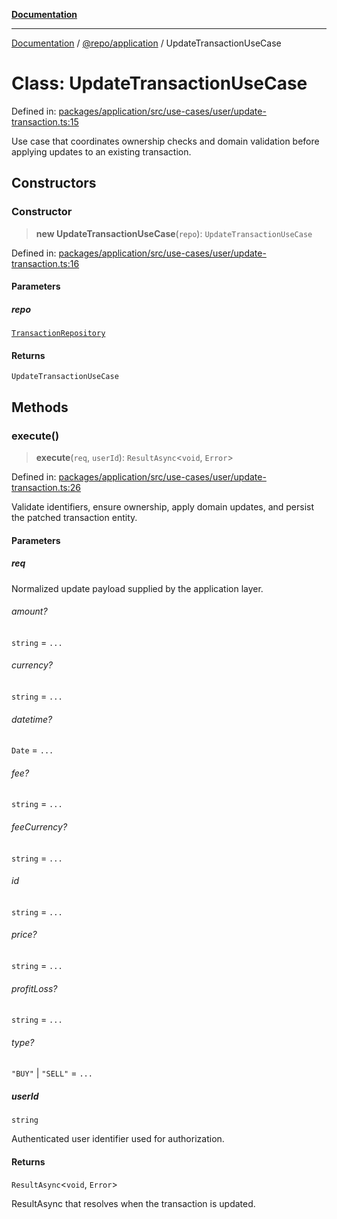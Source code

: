 [**Documentation**](../../../README.md)

***

[Documentation](../../../README.md) / [@repo/application](../README.md) / UpdateTransactionUseCase

# Class: UpdateTransactionUseCase

Defined in: [packages/application/src/use-cases/user/update-transaction.ts:15](https://github.com/o3osatoshi/experiment/blob/f1d231870a1d13a36a9ead236d22edc1fb9797dd/packages/application/src/use-cases/user/update-transaction.ts#L15)

Use case that coordinates ownership checks and domain validation before
applying updates to an existing transaction.

## Constructors

### Constructor

> **new UpdateTransactionUseCase**(`repo`): `UpdateTransactionUseCase`

Defined in: [packages/application/src/use-cases/user/update-transaction.ts:16](https://github.com/o3osatoshi/experiment/blob/f1d231870a1d13a36a9ead236d22edc1fb9797dd/packages/application/src/use-cases/user/update-transaction.ts#L16)

#### Parameters

##### repo

[`TransactionRepository`](../../domain/interfaces/TransactionRepository.md)

#### Returns

`UpdateTransactionUseCase`

## Methods

### execute()

> **execute**(`req`, `userId`): `ResultAsync`\<`void`, `Error`\>

Defined in: [packages/application/src/use-cases/user/update-transaction.ts:26](https://github.com/o3osatoshi/experiment/blob/f1d231870a1d13a36a9ead236d22edc1fb9797dd/packages/application/src/use-cases/user/update-transaction.ts#L26)

Validate identifiers, ensure ownership, apply domain updates, and persist
the patched transaction entity.

#### Parameters

##### req

Normalized update payload supplied by the application layer.

###### amount?

`string` = `...`

###### currency?

`string` = `...`

###### datetime?

`Date` = `...`

###### fee?

`string` = `...`

###### feeCurrency?

`string` = `...`

###### id

`string` = `...`

###### price?

`string` = `...`

###### profitLoss?

`string` = `...`

###### type?

`"BUY"` \| `"SELL"` = `...`

##### userId

`string`

Authenticated user identifier used for authorization.

#### Returns

`ResultAsync`\<`void`, `Error`\>

ResultAsync that resolves when the transaction is updated.
